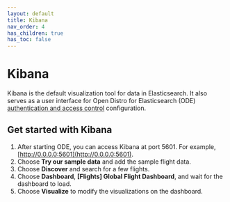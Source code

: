 ```yaml
---
layout: default
title: Kibana
nav_order: 4
has_children: true
has_toc: false
---
```


# Kibana

Kibana is the default visualization tool for data in Elasticsearch. It also serves as a user interface for Open Distro for Elasticsearch (ODE) [authentication and access control](/docs/security/) configuration.


## Get started with Kibana

1. After starting ODE, you can access Kibana at port 5601. For example, [http://0.0.0.0:5601](http://0.0.0.0:5601).
1. Choose **Try our sample data** and add the sample flight data.
1. Choose **Discover** and search for a few flights.
1. Choose **Dashboard**, **[Flights] Global Flight Dashboard**, and wait for the dashboard to load.
1. Choose **Visualize** to modify the visualizations on the dashboard.
